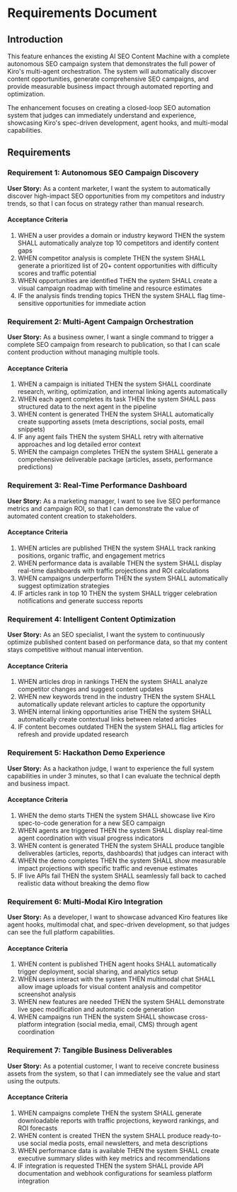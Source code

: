 # Requirements Document

## Introduction

This feature enhances the existing AI SEO Content Machine with a complete autonomous SEO campaign system that demonstrates the full power of Kiro's multi-agent orchestration. The system will automatically discover content opportunities, generate comprehensive SEO campaigns, and provide measurable business impact through automated reporting and optimization.

The enhancement focuses on creating a closed-loop SEO automation system that judges can immediately understand and experience, showcasing Kiro's spec-driven development, agent hooks, and multi-modal capabilities.

## Requirements

### Requirement 1: Autonomous SEO Campaign Discovery

**User Story:** As a content marketer, I want the system to automatically discover high-impact SEO opportunities from my competitors and industry trends, so that I can focus on strategy rather than manual research.

#### Acceptance Criteria

1. WHEN a user provides a domain or industry keyword THEN the system SHALL automatically analyze top 10 competitors and identify content gaps
2. WHEN competitor analysis is complete THEN the system SHALL generate a prioritized list of 20+ content opportunities with difficulty scores and traffic potential
3. WHEN opportunities are identified THEN the system SHALL create a visual campaign roadmap with timeline and resource estimates
4. IF the analysis finds trending topics THEN the system SHALL flag time-sensitive opportunities for immediate action

### Requirement 2: Multi-Agent Campaign Orchestration

**User Story:** As a business owner, I want a single command to trigger a complete SEO campaign from research to publication, so that I can scale content production without managing multiple tools.

#### Acceptance Criteria

1. WHEN a campaign is initiated THEN the system SHALL coordinate research, writing, optimization, and internal linking agents automatically
2. WHEN each agent completes its task THEN the system SHALL pass structured data to the next agent in the pipeline
3. WHEN content is generated THEN the system SHALL automatically create supporting assets (meta descriptions, social posts, email snippets)
4. IF any agent fails THEN the system SHALL retry with alternative approaches and log detailed error context
5. WHEN the campaign completes THEN the system SHALL generate a comprehensive deliverable package (articles, assets, performance predictions)

### Requirement 3: Real-Time Performance Dashboard

**User Story:** As a marketing manager, I want to see live SEO performance metrics and campaign ROI, so that I can demonstrate the value of automated content creation to stakeholders.

#### Acceptance Criteria

1. WHEN articles are published THEN the system SHALL track ranking positions, organic traffic, and engagement metrics
2. WHEN performance data is available THEN the system SHALL display real-time dashboards with traffic projections and ROI calculations
3. WHEN campaigns underperform THEN the system SHALL automatically suggest optimization strategies
4. IF articles rank in top 10 THEN the system SHALL trigger celebration notifications and generate success reports

### Requirement 4: Intelligent Content Optimization

**User Story:** As an SEO specialist, I want the system to continuously optimize published content based on performance data, so that my content stays competitive without manual intervention.

#### Acceptance Criteria

1. WHEN articles drop in rankings THEN the system SHALL analyze competitor changes and suggest content updates
2. WHEN new keywords trend in the industry THEN the system SHALL automatically update relevant articles to capture the opportunity
3. WHEN internal linking opportunities arise THEN the system SHALL automatically create contextual links between related articles
4. IF content becomes outdated THEN the system SHALL flag articles for refresh and provide updated research

### Requirement 5: Hackathon Demo Experience

**User Story:** As a hackathon judge, I want to experience the full system capabilities in under 3 minutes, so that I can evaluate the technical depth and business impact.

#### Acceptance Criteria

1. WHEN the demo starts THEN the system SHALL showcase live Kiro spec-to-code generation for a new SEO campaign
2. WHEN agents are triggered THEN the system SHALL display real-time agent coordination with visual progress indicators
3. WHEN content is generated THEN the system SHALL produce tangible deliverables (articles, reports, dashboards) that judges can interact with
4. WHEN the demo completes THEN the system SHALL show measurable impact projections with specific traffic and revenue estimates
5. IF live APIs fail THEN the system SHALL seamlessly fall back to cached realistic data without breaking the demo flow

### Requirement 6: Multi-Modal Kiro Integration

**User Story:** As a developer, I want to showcase advanced Kiro features like agent hooks, multimodal chat, and spec-driven development, so that judges can see the full platform capabilities.

#### Acceptance Criteria

1. WHEN content is published THEN agent hooks SHALL automatically trigger deployment, social sharing, and analytics setup
2. WHEN users interact with the system THEN multimodal chat SHALL allow image uploads for visual content analysis and competitor screenshot analysis
3. WHEN new features are needed THEN the system SHALL demonstrate live spec modification and automatic code generation
4. WHEN campaigns run THEN the system SHALL showcase cross-platform integration (social media, email, CMS) through agent coordination

### Requirement 7: Tangible Business Deliverables

**User Story:** As a potential customer, I want to receive concrete business assets from the system, so that I can immediately see the value and start using the outputs.

#### Acceptance Criteria

1. WHEN campaigns complete THEN the system SHALL generate downloadable reports with traffic projections, keyword rankings, and ROI forecasts
2. WHEN content is created THEN the system SHALL produce ready-to-use social media posts, email newsletters, and meta descriptions
3. WHEN performance data is available THEN the system SHALL create executive summary slides with key metrics and recommendations
4. IF integration is requested THEN the system SHALL provide API documentation and webhook configurations for seamless platform integration